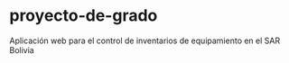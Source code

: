 # proyecto-de-grado
Aplicación web para el control de inventarios de equipamiento en el SAR Bolivia
